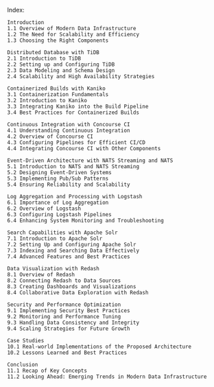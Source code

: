 Index:

    Introduction
    1.1 Overview of Modern Data Infrastructure
    1.2 The Need for Scalability and Efficiency
    1.3 Choosing the Right Components

    Distributed Database with TiDB
    2.1 Introduction to TiDB
    2.2 Setting up and Configuring TiDB
    2.3 Data Modeling and Schema Design
    2.4 Scalability and High Availability Strategies

    Containerized Builds with Kaniko
    3.1 Containerization Fundamentals
    3.2 Introduction to Kaniko
    3.3 Integrating Kaniko into the Build Pipeline
    3.4 Best Practices for Containerized Builds

    Continuous Integration with Concourse CI
    4.1 Understanding Continuous Integration
    4.2 Overview of Concourse CI
    4.3 Configuring Pipelines for Efficient CI/CD
    4.4 Integrating Concourse CI with Other Components

    Event-Driven Architecture with NATS Streaming and NATS
    5.1 Introduction to NATS and NATS Streaming
    5.2 Designing Event-Driven Systems
    5.3 Implementing Pub/Sub Patterns
    5.4 Ensuring Reliability and Scalability

    Log Aggregation and Processing with Logstash
    6.1 Importance of Log Aggregation
    6.2 Overview of Logstash
    6.3 Configuring Logstash Pipelines
    6.4 Enhancing System Monitoring and Troubleshooting

    Search Capabilities with Apache Solr
    7.1 Introduction to Apache Solr
    7.2 Setting Up and Configuring Apache Solr
    7.3 Indexing and Searching Data Effectively
    7.4 Advanced Features and Best Practices

    Data Visualization with Redash
    8.1 Overview of Redash
    8.2 Connecting Redash to Data Sources
    8.3 Creating Dashboards and Visualizations
    8.4 Collaborative Data Exploration with Redash

    Security and Performance Optimization
    9.1 Implementing Security Best Practices
    9.2 Monitoring and Performance Tuning
    9.3 Handling Data Consistency and Integrity
    9.4 Scaling Strategies for Future Growth

    Case Studies
    10.1 Real-world Implementations of the Proposed Architecture
    10.2 Lessons Learned and Best Practices

    Conclusion
    11.1 Recap of Key Concepts
    11.2 Looking Ahead: Emerging Trends in Modern Data Infrastructure

